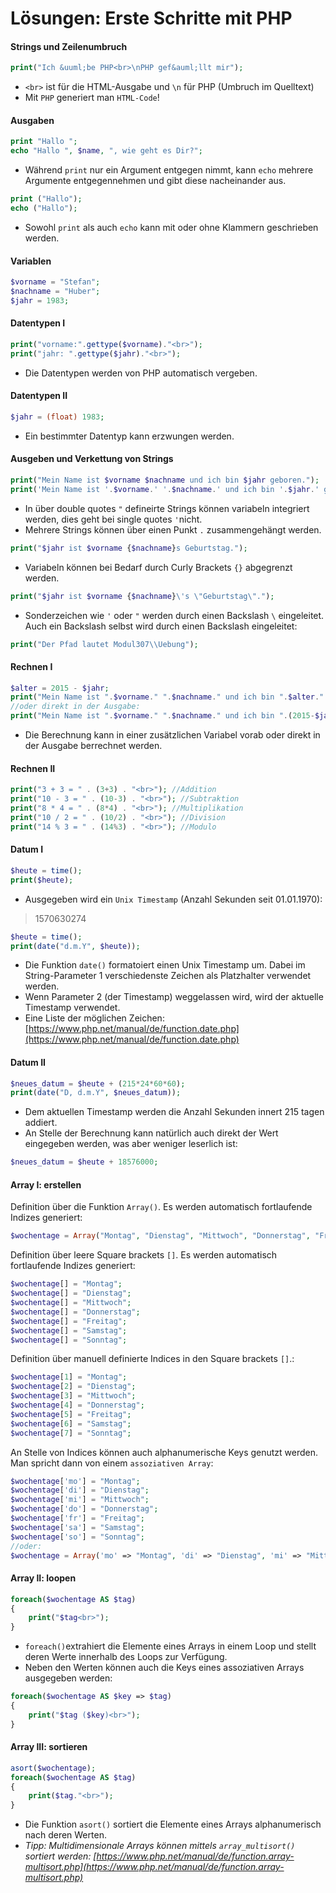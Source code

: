 # Lösungen: Erste Schritte mit PHP
#### Strings und Zeilenumbruch

```php
print("Ich &uuml;be PHP<br>\nPHP gef&auml;llt mir");   
```
- `<br>` ist für die HTML-Ausgabe und `\n` für PHP (Umbruch im Quelltext)
- Mit `PHP` generiert man `HTML-Code`!

#### Ausgaben
```php
print "Hallo ";
echo "Hallo ", $name, ", wie geht es Dir?";
```
- Während `print` nur ein Argument entgegen nimmt, kann `echo` mehrere Argumente entgegennehmen und gibt diese nacheinander aus.
```php
print ("Hallo");
echo ("Hallo");
```
- Sowohl `print` als auch `echo` kann mit oder ohne Klammern geschrieben werden.

#### Variablen
```php
$vorname = "Stefan";
$nachname = "Huber";
$jahr = 1983;
```

#### Datentypen I
```php
print("vorname:".gettype($vorname)."<br>");
print("jahr: ".gettype($jahr)."<br>");
```
- Die Datentypen werden von PHP automatisch vergeben. 

#### Datentypen II

```php
$jahr = (float) 1983;
```
- Ein bestimmter Datentyp kann erzwungen werden. 


#### Ausgeben und Verkettung von Strings

```php
print("Mein Name ist $vorname $nachname und ich bin $jahr geboren.");
print('Mein Name ist '.$vorname.' '.$nachname.' und ich bin '.$jahr.' geboren.<br>');
```
- In über double quotes `"` defineirte Strings können variabeln integriert werden, dies geht bei single quotes `'`nicht.
-  Mehrere Strings können über einen Punkt `.` zusammengehängt werden. 
```php
print("$jahr ist $vorname {$nachname}s Geburtstag.");
```
- Variabeln können bei Bedarf durch Curly Brackets `{}` abgegrenzt werden.
```php
print("$jahr ist $vorname {$nachname}\'s \"Geburtstag\".");
```
- Sonderzeichen wie `'` oder `"` werden durch einen Backslash `\` eingeleitet. Auch ein Backslash selbst wird durch einen Backslash eingeleitet: 
```php
print("Der Pfad lautet Modul307\\Uebung");
```
#### Rechnen I

```php
$alter = 2015 - $jahr;
print("Mein Name ist ".$vorname." ".$nachname." und ich bin ".$alter." Jahre alt.<br>");
//oder direkt in der Ausgabe:
print("Mein Name ist ".$vorname." ".$nachname." und ich bin ".(2015-$jahr)." Jahre alt.<br>");
```
- Die Berechnung kann in einer zusätzlichen Variabel vorab oder direkt in der Ausgabe berrechnet werden.
  
#### Rechnen II
```php
print("3 + 3 = " . (3+3) . "<br>"); //Addition
print("10 - 3 = " . (10-3) . "<br>"); //Subtraktion
print("8 * 4 = " . (8*4) . "<br>"); //Multiplikation
print("10 / 2 = " . (10/2) . "<br>"); //Division
print("14 % 3 = " . (14%3) . "<br>"); //Modulo
```

#### Datum I
```php
$heute = time();
print($heute);
```
- Ausgegeben wird ein `Unix Timestamp` (Anzahl Sekunden seit 01.01.1970):
> 1570630274
```php
$heute = time();
print(date("d.m.Y", $heute));
```
- Die Funktion `date()` formatoiert einen Unix Timestamp um. Dabei im String-Parameter 1   verschiedenste Zeichen als Platzhalter verwendet werden.
- Wenn Parameter 2 (der Timestamp) weggelassen wird, wird der aktuelle Timestamp verwendet.
- Eine Liste der möglichen Zeichen: [https://www.php.net/manual/de/function.date.php](https://www.php.net/manual/de/function.date.php)

#### Datum II
```php
$neues_datum = $heute + (215*24*60*60);
print(date("D, d.m.Y", $neues_datum));
```
- Dem aktuellen Timestamp werden die Anzahl Sekunden innert 215 tagen addiert.
- An Stelle der Berechnung kann natürlich auch direkt der Wert eingegeben werden, was aber weniger leserlich ist:
```php
$neues_datum = $heute + 18576000;
```
 
#### Array I: erstellen
Definition über die Funktion `Array()`. Es werden automatisch fortlaufende Indizes generiert:
```php
$wochentage = Array("Montag", "Dienstag", "Mittwoch", "Donnerstag", "Freitag", "Samstag", "Sonntag");
```
Definition über leere Square brackets `[]`. Es werden automatisch fortlaufende Indizes generiert:
```php
$wochentage[] = "Montag";
$wochentage[] = "Dienstag";
$wochentage[] = "Mittwoch";
$wochentage[] = "Donnerstag";
$wochentage[] = "Freitag";
$wochentage[] = "Samstag";
$wochentage[] = "Sonntag";
```
Definition über manuell definierte Indices in den Square brackets `[]`.:
```php
$wochentage[1] = "Montag";
$wochentage[2] = "Dienstag";
$wochentage[3] = "Mittwoch";
$wochentage[4] = "Donnerstag";
$wochentage[5] = "Freitag";
$wochentage[6] = "Samstag";
$wochentage[7] = "Sonntag";
```
An Stelle von Indices können auch alphanumerische Keys genutzt werden. Man spricht dann von einem `assoziativen Array`:
```php
$wochentage['mo'] = "Montag";
$wochentage['di'] = "Dienstag";
$wochentage['mi'] = "Mittwoch";
$wochentage['do'] = "Donnerstag";
$wochentage['fr'] = "Freitag";
$wochentage['sa'] = "Samstag";
$wochentage['so'] = "Sonntag";
//oder:
$wochentage = Array('mo' => "Montag", 'di' => "Dienstag", 'mi' => "Mittwoch", 'do' => "Donnerstag", 'fr' => "Freitag", 'sa' => "Samstag", 'so' => "Sonntag");
```

#### Array II: loopen
```php
foreach($wochentage AS $tag)
{
	print("$tag<br>");
}
```
- `foreach()`extrahiert die Elemente eines Arrays in einem Loop und stellt deren Werte innerhalb des Loops zur Verfügung.
- Neben den Werten können auch die Keys eines assoziativen Arrays ausgegeben werden:
```php
foreach($wochentage AS $key => $tag)
{
	print("$tag ($key)<br>");
}
```
 
#### Array III: sortieren

```php
asort($wochentage);
foreach($wochentage AS $tag)
{
	print($tag."<br>");
}
```
- Die Funktion `asort()` sortiert die Elemente eines Arrays alphanumerisch nach deren Werten.
- *Tipp: Multidimensionale Arrays können mittels `array_multisort()` sortiert werden: [https://www.php.net/manual/de/function.array-multisort.php](https://www.php.net/manual/de/function.array-multisort.php)*  


<!--stackedit_data:
eyJoaXN0b3J5IjpbMTUxMDc2OTQ0XX0=
-->